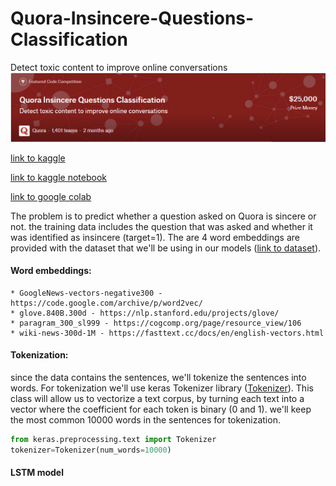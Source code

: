 # Quora-Insincere-Questions-Classification
Detect toxic content to improve online conversations
![image](images/Capture.PNG)

[link to kaggle](https://www.kaggle.com/c/quora-insincere-questions-classification)

[link to kaggle notebook](https://www.kaggle.com/bharatb964/qura-comp/edit/run/9177767)

[link to google colab](https://colab.research.google.com/drive/1xxyIqipnvbSRzNhTsLponlCHMXk40Qlt)


The problem is to predict whether a question asked on Quora is sincere or not. the training data includes the question that was asked and whether it was identified as insincere (target=1). The are 4 word embeddings are provided with the dataset that we'll be using in our models ([link to dataset](https://www.kaggle.com/c/quora-insincere-questions-classification/data)). 
#### Word embeddings:
```
* GoogleNews-vectors-negative300 - https://code.google.com/archive/p/word2vec/
* glove.840B.300d - https://nlp.stanford.edu/projects/glove/
* paragram_300_sl999 - https://cogcomp.org/page/resource_view/106
* wiki-news-300d-1M - https://fasttext.cc/docs/en/english-vectors.html
```
#### Tokenization:
since the data contains the sentences, we'll tokenize the sentences into words. For tokenization we'll use keras Tokenizer library ([Tokenizer](https://keras.io/preprocessing/text/)). This class will allow us to vectorize a text corpus, by turning each text into a vector where the coefficient for each token is binary (0 and 1). we'll keep the most common 10000 words in the sentences for tokenization.
```python
from keras.preprocessing.text import Tokenizer
tokenizer=Tokenizer(num_words=10000)
```
#### LSTM model
